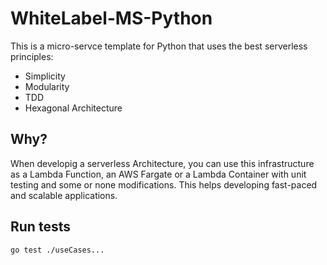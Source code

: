 # WhiteLabel-MS-Python

This is a micro-servce template for Python that uses the best serverless principles:

- Simplicity
- Modularity
- TDD
- Hexagonal Architecture

## Why?

When developig a serverless Architecture, you can use this infrastructure as a Lambda Function, an AWS Fargate or a Lambda Container with unit testing and some or none modifications. This helps developing fast-paced and scalable applications.

## Run tests

```bash
go test ./useCases...
```

